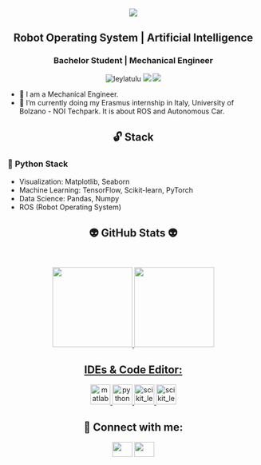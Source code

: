 <h1 align="center">
  <a href="https://git.io/typing-svg">
    <img src="https://readme-typing-svg.herokuapp.com/?lines=▶▶+Hello!+👋+I'm+Oguzhan+Bozoglu◀&center=true&size=18">
  </a>
</h1>

<h2 align="center">Robot Operating System | Artificial Intelligence</h2>
<h3 align="center">Bachelor Student | Mechanical Engineer</h3>
<p align="center"> 
  <img src="https://komarev.com/ghpvc/?username=oguzhanbzglu&label=Profile%20views&color=8000bf&style=flat" alt="leylatulu"> 
  <img src="https://img.shields.io/twitter/follow/Imagine4lien?style=social"> 
  <img src="https://img.shields.io/github/followers/oguzhanbzglu?style=social">
</p>

- 🔋 I am a Mechanical Engineer.
- 🦾 I’m currently doing my Erasmus internship in Italy, University of Bolzano - NOI Techpark. It is about ROS and Autonomous Car. 

<h2 align="center">🔓 Stack</h2>

### 🐍  **Python Stack**
- Visualization: Matplotlib, Seaborn
- Machine Learning: TensorFlow, Scikit-learn, PyTorch
- Data Science: Pandas, Numpy
- ROS (Robot Operating System)

<h2 align="center">👽 GitHub Stats 👽</h2>
<br>
<p align="center">
<a href="https://github.com/oguzhanbzglu">
<img height="160em" src="https://github-readme-stats.vercel.app/api?username=oguzhanbzglu&show_icons=true&theme=react&include_all_commits=true&count_private=true"/> 
<img height="160em" src="https://github-readme-stats.vercel.app/api/top-langs/?username=oguzhanbzglu&layout=compact&langs_count=16&theme=react"/></div></p>


<h2 align="center">IDEs & Code Editor:</h2>

<p align="center"> 
  <a href="https://www.mathworks.com/" target="_blank"> <img src="https://user-images.githubusercontent.com/53316818/179799645-5dbf1f03-2ab8-4899-a7cf-d1bfeb11080e.png" alt="matlab" width="40" height="40"/> </a> 
  <a href="https://www.python.org" target="_blank"> <img src="https://user-images.githubusercontent.com/53316818/179799959-54a24474-b0ef-4e89-8584-0181033fbdeb.png" alt="python" width="40" height="40"/> </a> 
  <a href="https://scikit-learn.org/" target="_blank"> <img src="https://user-images.githubusercontent.com/53316818/179800198-f2d28bc9-bd6b-465c-bd34-53f271eab436.png" alt="scikit_learn" width="40" height="40"/> </a> 
  <a href="https://scikit-learn.org/" target="_blank"> <img src="https://user-images.githubusercontent.com/53316818/179800518-6f412fad-5507-4e19-ba8b-0e2ae6625de8.png" alt="scikit_learn" width="40" height="40"/> </a></p>


  
<h2 align="center">💬 Connect with me:</h2>

<p align="center">
<a href="https://twitter.com/Imagine4lien" target="blank"><img align="center" src="https://raw.githubusercontent.com/rahuldkjain/github-profile-readme-generator/master/src/images/icons/Social/twitter.svg"  height="30" width="40" /></a>
<a href="https://www.linkedin.com/in/oguzhanbozoglu/" target="blank"><img align="center" src="https://raw.githubusercontent.com/rahuldkjain/github-profile-readme-generator/master/src/images/icons/Social/linked-in-alt.svg"  height="30" width="40" /></a>
</p>
